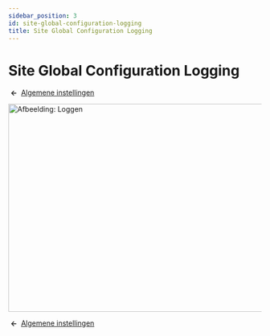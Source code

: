 ```yaml
---
sidebar_position: 3
id: site-global-configuration-logging
title: Site Global Configuration Logging
---
```

# Site Global Configuration Logging
 **←**  [Algemene
instellingen](https://docs.joomla.org/Help4.x:Site_Global_Configuration/nl#logging "Help4.x:Site Global Configuration/nl")

<img
src="https://docs.joomla.org/images/thumb/f/f2/Help-4x-Global-Configuration-logging-subscreen-nl.png/800px-Help-4x-Global-Configuration-logging-subscreen-nl.png"
decoding="async"
srcset="https://docs.joomla.org/images/thumb/f/f2/Help-4x-Global-Configuration-logging-subscreen-nl.png/1200px-Help-4x-Global-Configuration-logging-subscreen-nl.png 1.5x, https://docs.joomla.org/images/thumb/f/f2/Help-4x-Global-Configuration-logging-subscreen-nl.png/1600px-Help-4x-Global-Configuration-logging-subscreen-nl.png 2x"
data-file-width="1882" data-file-height="973" width="800" height="414"
alt="Afbeelding: Loggen" />

 **←**  [Algemene
instellingen](https://docs.joomla.org/Help4.x:Site_Global_Configuration/nl#logging "Help4.x:Site Global Configuration/nl")
